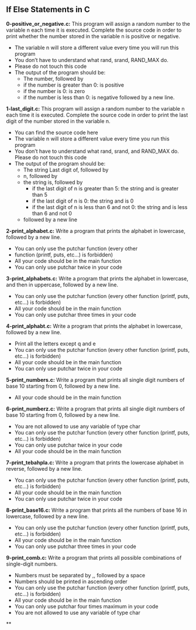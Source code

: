 ## If Else Statements in C
**0-positive_or_negative.c:** This program will assign a random number to the variable n each time it is executed. Complete the source code in order to print whether the number stored in the variable n is positive or negative.
 - The variable n will store a different value every time you will run this program
 - You don’t have to understand what rand, srand, RAND_MAX do.
  - Please do not touch this code
 - The output of the program should be:
     - The number, followed by
     - if the number is greater than 0: is positive
     - if the number is 0: is zero
     - if the number is less than 0: is negative
followed by a new line.

**1-last_digit.c:** This program will assign a random number to the variable n each time it is executed. Complete the source code in order to print the last digit of the number stored in the variable n.
 - You can find the source code here
 - The variable n will store a different value every time you run this program
 - You don’t have to understand what rand, srand, and RAND_MAX do. Please do not touch this code
 - The output of the program should be:
    - The string Last digit of, followed by
    - n, followed by
    - the string is, followed by
        - if the last digit of n is greater than 5: the string and is greater than 5
        - if the last digit of n is 0: the string and is 0
        - if the last digit of n is less than 6 and not 0: the string and is less than 6 and not 0
    - followed by a new line

**2-print_alphabet.c:** Write a program that prints the alphabet in lowercase, followed by a new line.
 - You can only use the putchar function (every other
 - function (printf, puts, etc…) is forbidden)
 - All your code should be in the main function
 - You can only use putchar twice in your code

**3-print_alphabets.c:** Write a program that prints the alphabet in lowercase, and then in uppercase, followed by a new line.
 - You can only use the putchar function (every other function (printf, puts, etc…) is forbidden)
 - All your code should be in the main function
 - You can only use putchar three times in your code

**4-print_alphabt.c:** Write a program that prints the alphabet in lowercase, followed by a new line.
 - Print all the letters except q and e
 - You can only use the putchar function (every other function (printf, puts, etc…) is forbidden)
 - All your code should be in the main function
 - You can only use putchar twice in your code 

**5-print_numbers.c:** Write a program that prints all single digit numbers of base 10 starting from 0, followed by a new line.

 - All your code should be in the main function

**6-print_numberz.c:** Write a program that prints all single digit numbers of base 10 starting from 0, followed by a new line.
 - You are not allowed to use any variable of type char
 - You can only use the putchar function (every other function (printf, puts, etc…) is forbidden)
 - You can only use putchar twice in your code
 - All your code should be in the main function

**7-print_tebahpla.c:** Write a program that prints the lowercase alphabet in reverse, followed by a new line.
 - You can only use the putchar function (every other function (printf, puts, etc…) is forbidden)
 - All your code should be in the main function
 - You can only use putchar twice in your code

 **8-print_base16.c:** Write a program that prints all the numbers of base 16 in lowercase, followed by a new line.
 - You can only use the putchar function (every other function (printf, puts, etc…) is forbidden)
 - All your code should be in the main function
 - You can only use putchar three times in your code

 **9-print_comb.c:** Write a program that prints all possible combinations of single-digit numbers.
 - Numbers must be separated by ,, followed by a space
 - Numbers should be printed in ascending order
 - You can only use the putchar function (every other function (printf, puts, etc…) is forbidden)
 - All your code should be in the main function
 - You can only use putchar four times maximum in your code
 - You are not allowed to use any variable of type char

 **